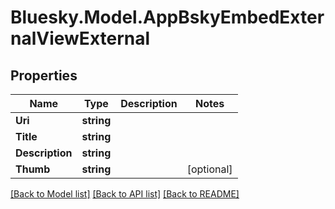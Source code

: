 # Bluesky.Model.AppBskyEmbedExternalViewExternal

## Properties

Name | Type | Description | Notes
------------ | ------------- | ------------- | -------------
**Uri** | **string** |  | 
**Title** | **string** |  | 
**Description** | **string** |  | 
**Thumb** | **string** |  | [optional] 

[[Back to Model list]](../README.md#documentation-for-models) [[Back to API list]](../README.md#documentation-for-api-endpoints) [[Back to README]](../README.md)

